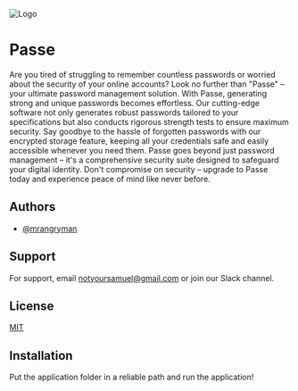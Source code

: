 ![Logo](https://static.vecteezy.com/system/resources/previews/022/347/555/non_2x/technology-security-shield-logo-3d-icon-of-lock-vpn-symbol-digital-authentication-and-proxy-server-connection-illustration-virtual-private-network-password-protection-free-vector.jpg)

# Passe

Are you tired of struggling to remember countless passwords or worried about the security of your online accounts? Look no further than "Passe" – your ultimate password management solution. With Passe, generating strong and unique passwords becomes effortless. Our cutting-edge software not only generates robust passwords tailored to your specifications but also conducts rigorous strength tests to ensure maximum security. Say goodbye to the hassle of forgotten passwords with our encrypted storage feature, keeping all your credentials safe and easily accessible whenever you need them. Passe goes beyond just password management – it's a comprehensive security suite designed to safeguard your digital identity. Don't compromise on security – upgrade to Passe today and experience peace of mind like never before.

## Authors

- [@mrangryman](https://github.com/NotYourSamuel)


## Support

For support, email notyoursamuel@gmail.com or join our Slack channel.


## License

[MIT](https://choosealicense.com/licenses/mit/)


## Installation

Put the application folder in a reliable path and run the application! 
